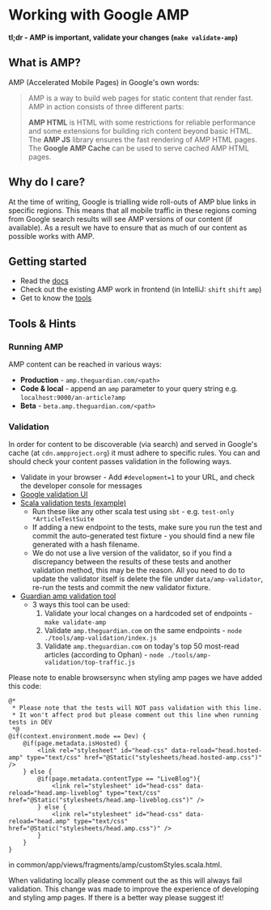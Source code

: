 # Working with Google AMP

**tl;dr - AMP is important, validate your changes (`make validate-amp`)**

## What is AMP?
AMP (Accelerated Mobile Pages) in Google's own words:
> AMP is a way to build web pages for static content that render fast. AMP in action consists of three different parts:
>
> **AMP HTML** is HTML with some restrictions for reliable performance and some extensions for building rich content beyond basic HTML. The **AMP JS** library ensures the fast rendering of AMP HTML pages. The **Google AMP Cache** can be used to serve cached AMP HTML pages.

## Why do I care?
At the time of writing, Google is trialling wide roll-outs of AMP blue links in specific regions.  This means that all mobile traffic in these regions coming from Google search results will see AMP versions of our content (if available).  As a result we have to ensure that as much of our content as possible works with AMP.

## Getting started
* Read the [docs](https://www.ampproject.org/docs/reference/components)
* Check out the existing AMP work in frontend (in IntelliJ: `shift` `shift` `amp`)
* Get to know the [tools](#tools)

## <a name="tools"></a>Tools & Hints

### Running AMP
AMP content can be reached in various ways:
* **Production** - `amp.theguardian.com/<path>`
* **Code & local** - append an `amp` parameter to your query string e.g. `localhost:9000/an-article?amp`
* **Beta** - `beta.amp.theguardian.com/<path>`

### Validation
In order for content to be discoverable (via search) and served in Google's cache (at `cdn.ampproject.org`) it must adhere to specific rules.  You can and should check your content passes validation in the following ways.

* Validate in your browser - Add `#development=1` to your URL, and check the developer console for messages
* [Google validation UI](https://validator.ampproject.org/)
* [Scala validation tests (example)](https://github.com/guardian/frontend/blob/master/article/test/ArticleAmpValidityTest.scala)
    * Run these like any other scala test using `sbt` - e.g. `test-only *ArticleTestSuite`
    * If adding a new endpoint to the tests, make sure you run the test and commit the auto-generated test fixture - you should find a new file generated with a hash filename.
    * We do not use a live version of the validator, so if you find a discrepancy between the results of these tests and another validation method, this may be the reason.  All you need to do to update the validator itself is delete the file under `data/amp-validator`, re-run the tests and commit the new validator fixture.
* [Guardian amp validation tool](https://github.com/guardian/frontend/tree/master/tools/amp-validation)
    * 3 ways this tool can be used:
        1. Validate your local changes on a hardcoded set of endpoints - `make validate-amp`
        2. Validate `amp.theguardian.com` on the same endpoints - `node ./tools/amp-validation/index.js`
        3. Validate `amp.theguardian.com` on today's top 50 most-read articles (according to Ophan) - `node ./tools/amp-validation/top-traffic.js`

Please note to enable browsersync when styling amp pages we have added this code:

```
@*
 * Please note that the tests will NOT pass validation with this line.
 * It won't affect prod but please comment out this line when running tests in DEV
 *@
@if(context.environment.mode == Dev) {
    @if(page.metadata.isHosted) {
        <link rel="stylesheet" id="head-css" data-reload="head.hosted-amp" type="text/css" href="@Static("stylesheets/head.hosted-amp.css")" />
    } else {
        @if(page.metadata.contentType == "LiveBlog"){
            <link rel="stylesheet" id="head-css" data-reload="head.amp-liveblog" type="text/css" href="@Static("stylesheets/head.amp-liveblog.css")" />
        } else {
            <link rel="stylesheet" id="head-css" data-reload="head.amp" type="text/css" href="@Static("stylesheets/head.amp.css")" />
        }
    }
}
```
in common/app/views/fragments/amp/customStyles.scala.html.

When validating locally please comment out the <link> as this will always fail validation.
This change was made to improve the experience of developing and styling amp pages. If there is a better way please suggest it!
